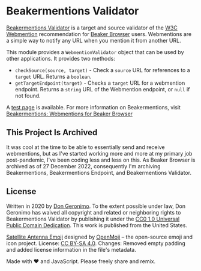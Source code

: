 # Beakermentions Validator

[Beakermentions Validator][1] is a target and source validator of the [W3C][2] [Webmention][3] recommendation for [Beaker Browser][4] users. Webmentions are a simple way to notify any URL when you mention it from another URL. 

This module provides a `WebmentionValidator` object that can be used by other applications. It provides two methods:

* `checkSource(source, target)` - Check a `source` URL for references to a `target` URL. Returns a `boolean`.
* `getTargetEndpoint(target)` - Checks a `target` URL for a webmention endpoint. Returns a `string` URL of the Webmention endpoint, or `null` if not found.

A [test page][5] is available. For more information on Beakermentions, visit [Beakermentions: Webmentions for Beaker Browser][11]

## This Project Is Archived

It was cool at the time to be able to essentially send and receive webmentions, but as I've started working more and more at my primary job post-pandemic, I've been coding less and less on this. As Beaker Browser is archived as of 27 December 2022, consequently I'm archiving Beakermentions, Beakermentions Endpoint, and Beakermentions Validator.

## License

Written in 2020 by [Don Geronimo][6]. To the extent possible under law, Don Geronimo has waived all copyright and related or neighboring rights to Beakermentions Validator by publishing it under the [CC0 1.0 Universal Public Domain Dedication][7]. This work is published from the United States.

[Satellite Antenna Emoji][8] designed by [OpenMoji][9] – the open-source emoji and icon project. License: [CC BY-SA 4.0][10]. Changes: Removed empty padding and added license information in the file's metadata.

Made with ❤️ and JavaScript. Please freely share and remix.

[1]: hyper://18757df1063e9c2cbc539910b6e92f973c51cd54fd4532a72bd583749d22c4a0/
[2]: https://www.w3.org/
[3]: https://www.w3.org/TR/webmention/
[4]: https://beakerbrowser.com/
[5]: hyper://18757df1063e9c2cbc539910b6e92f973c51cd54fd4532a72bd583749d22c4a0/test/
[6]: hyper://9fa076bdc2a83f6d0d32ec010a71113b0d25eccf300a5eaedf72cf3326546c9a/
[7]: hyper://18757df1063e9c2cbc539910b6e92f973c51cd54fd4532a72bd583749d22c4a0/LICENSE
[8]: hyper://18757df1063e9c2cbc539910b6e92f973c51cd54fd4532a72bd583749d22c4a0/thumb.svg
[9]: https://openmoji.org/
[10]: https://creativecommons.org/licenses/by-sa/4.0/#
[11]: hyper://977da6c3040f711508fe246a22b1a1ddd5b716b16dc9ad2a744383d91d52b63a/
